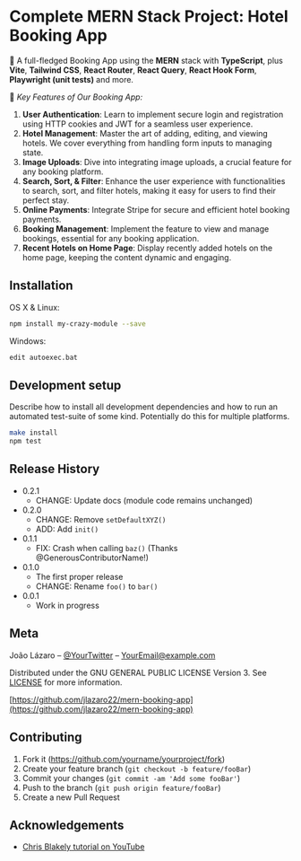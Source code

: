 # Complete MERN Stack Project: Hotel Booking App

🚀 A full-fledged Booking App using the **MERN** stack with **TypeScript**, plus **Vite**, **Tailwind CSS**, **React Router**, **React Query**, **React Hook Form**, **Playwright (unit tests)** and more.

🔑 *Key Features of Our Booking App:*

1. **User Authentication**: Learn to implement secure login and registration using HTTP cookies and JWT for a seamless user experience.
2. **Hotel Management**: Master the art of adding, editing, and viewing hotels. We cover everything from handling form inputs to managing state.
3. **Image Uploads**: Dive into integrating image uploads, a crucial feature for any booking platform.
4. **Search, Sort, & Filter**: Enhance the user experience with functionalities to search, sort, and filter hotels, making it easy for users to find their perfect stay.
5. **Online Payments**: Integrate Stripe for secure and efficient hotel booking payments.
6. **Booking Management**: Implement the feature to view and manage bookings, essential for any booking application.
7. **Recent Hotels on Home Page**: Display recently added hotels on the home page, keeping the content dynamic and engaging.

## Installation

OS X & Linux:

```sh
npm install my-crazy-module --save
```

Windows:

```sh
edit autoexec.bat
```

## Development setup

Describe how to install all development dependencies and how to run an automated test-suite of some kind. Potentially do this for multiple platforms.

```sh
make install
npm test
```

## Release History

* 0.2.1
  * CHANGE: Update docs (module code remains unchanged)
* 0.2.0
  * CHANGE: Remove `setDefaultXYZ()`
  * ADD: Add `init()`
* 0.1.1
  * FIX: Crash when calling `baz()` (Thanks @GenerousContributorName!)
* 0.1.0
  * The first proper release
  * CHANGE: Rename `foo()` to `bar()`
* 0.0.1
  * Work in progress

## Meta

João Lázaro – [@YourTwitter](https://twitter.com/dbader_org) – <YourEmail@example.com>

Distributed under the GNU GENERAL PUBLIC LICENSE Version 3.
See [LICENSE](LICENSE) for more information.

[https://github.com/jlazaro22/mern-booking-app](https://github.com/jlazaro22/mern-booking-app)

## Contributing

1. Fork it (<https://github.com/yourname/yourproject/fork>)
2. Create your feature branch (`git checkout -b feature/fooBar`)
3. Commit your changes (`git commit -am 'Add some fooBar'`)
4. Push to the branch (`git push origin feature/fooBar`)
5. Create a new Pull Request

## Acknowledgements

* [Chris Blakely tutorial on YouTube](https://www.youtube.com/watch?v=YdBy9-0pER4&t=13606s)
